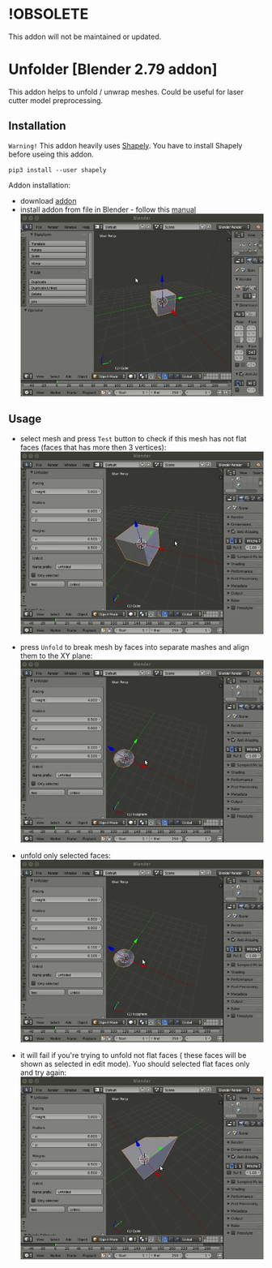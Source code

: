 # !OBSOLETE

This addon will not be maintained or updated.

# Unfolder [Blender 2.79 addon]

This addon helps to unfold / unwrap meshes. Could be useful for laser cutter model preprocessing.

## Installation

`Warning!` This addon heavily uses [Shapely](https://pypi.org/project/Shapely/). You have to install Shapely before useing this addon.

```
pip3 install --user shapely
```

Addon installation:
- download [addon](https://github.com/demeter-macik/blender-unfolder/releases/download/0.1.0/unfolder-0.1.0.zip)
- install addon from file in Blender - follow this [manual](https://docs.blender.org/manual/en/latest/preferences/addons.html)
![installation](https://github.com/demeter-macik/blender-unfolder/blob/develop/docs/images/unfolder-install.gif)

## Usage

- select mesh and press `Test` button to check if this mesh has not flat faces (faces that has more then 3 vertices):
![testing mesh](https://github.com/demeter-macik/blender-unfolder/blob/develop/docs/images/test-mesh.gif)

- press `Unfold` to break mesh by faces into separate mashes and align them to the XY plane:
![unfold](https://github.com/demeter-macik/blender-unfolder/blob/develop/docs/images/unfold-all.gif)

- unfold only selected faces:
![unfold selected](https://github.com/demeter-macik/blender-unfolder/blob/develop/docs/images/unfold-selected.gif)

- it will fail if you're trying to unfold not flat faces ( these faces will be shown as selected in edit mode). Yuo should selected flat faces only and try again:
![unfold not flat](https://github.com/demeter-macik/blender-unfolder/blob/develop/docs/images/unfold-selected-1.gif)
